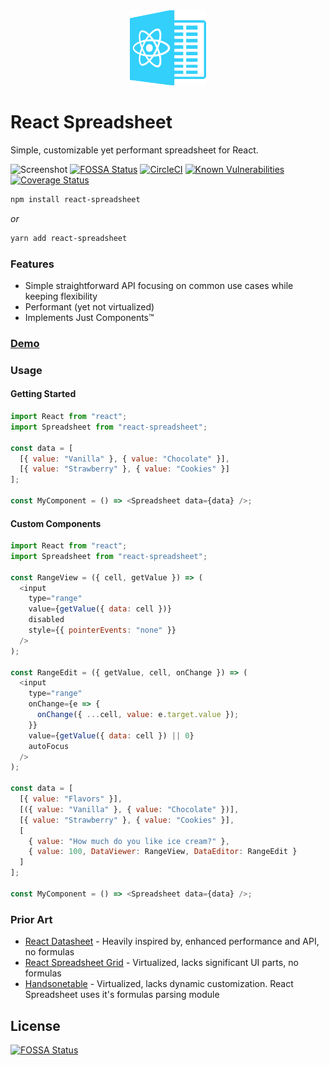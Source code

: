 <div align="center">
  <img src="./assets/logo.svg" height="120">
</div>

# React Spreadsheet

Simple, customizable yet performant spreadsheet for React.

![Screenshot](https://github.com/iddan/react-spreadsheet/blob/master/assets/screenshot.png?raw=true)
[![FOSSA Status](https://app.fossa.io/api/projects/git%2Bgithub.com%2Fiddan%2Freact-spreadsheet.svg?type=shield)](https://app.fossa.io/projects/git%2Bgithub.com%2Fiddan%2Freact-spreadsheet?ref=badge_shield)
[![CircleCI](https://circleci.com/gh/iddan/react-spreadsheet.svg?style=svg)](https://circleci.com/gh/iddan/react-spreadsheet)
[![Known Vulnerabilities](https://snyk.io/test/github/iddan/react-spreadsheet/badge.svg?targetFile=package.json)](https://snyk.io/test/github/iddan/react-spreadsheet?targetFile=package.json)
[![Coverage Status](https://coveralls.io/repos/github/iddan/react-spreadsheet/badge.svg?branch=master)](https://coveralls.io/github/iddan/react-spreadsheet?branch=master)

```bash
npm install react-spreadsheet
```

_or_

```bash
yarn add react-spreadsheet
```

### Features

- Simple straightforward API focusing on common use cases while keeping flexibility
- Performant (yet not virtualized)
- Implements Just Components™

### [Demo](https://iddan.github.io/react-spreadsheet)

### Usage

#### Getting Started

```javascript
import React from "react";
import Spreadsheet from "react-spreadsheet";

const data = [
  [{ value: "Vanilla" }, { value: "Chocolate" }],
  [{ value: "Strawberry" }, { value: "Cookies" }]
];

const MyComponent = () => <Spreadsheet data={data} />;
```

#### Custom Components

```javascript
import React from "react";
import Spreadsheet from "react-spreadsheet";

const RangeView = ({ cell, getValue }) => (
  <input
    type="range"
    value={getValue({ data: cell })}
    disabled
    style={{ pointerEvents: "none" }}
  />
);

const RangeEdit = ({ getValue, cell, onChange }) => (
  <input
    type="range"
    onChange={e => {
      onChange({ ...cell, value: e.target.value });
    }}
    value={getValue({ data: cell }) || 0}
    autoFocus
  />
);

const data = [
  [{ value: "Flavors" }],
  [({ value: "Vanilla" }, { value: "Chocolate" })],
  [{ value: "Strawberry" }, { value: "Cookies" }],
  [
    { value: "How much do you like ice cream?" },
    { value: 100, DataViewer: RangeView, DataEditor: RangeEdit }
  ]
];

const MyComponent = () => <Spreadsheet data={data} />;
```

### Prior Art

- [React Datasheet](https://nadbm.github.io/react-datasheet/) - Heavily inspired by, enhanced performance and API, no formulas
- [React Spreadsheet Grid](https://denisraslov.github.io/grid/) - Virtualized, lacks significant UI parts, no formulas
- [Handsonetable](https://handsontable.com/) - Virtualized, lacks dynamic customization. React Spreadsheet uses it's formulas parsing module

## License

[![FOSSA Status](https://app.fossa.io/api/projects/git%2Bgithub.com%2Fiddan%2Freact-spreadsheet.svg?type=large)](https://app.fossa.io/projects/git%2Bgithub.com%2Fiddan%2Freact-spreadsheet?ref=badge_large)
